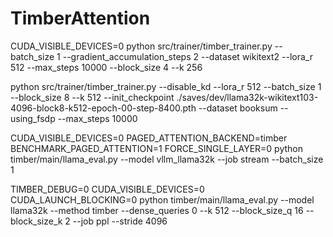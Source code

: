 # TimberAttention

CUDA_VISIBLE_DEVICES=0 python src/trainer/timber_trainer.py --batch_size 1 --gradient_accumulation_steps 2 --dataset wikitext2 --lora_r 512 --max_steps 10000 --block_size 4 --k 256

python src/trainer/timber_trainer.py --disable_kd --lora_r 512 --batch_size 1 --block_size 8 --k 512 --init_checkpoint ./saves/dev/llama32k-wikitext103-4096-block8-k512-epoch-00-step-8400.pth --dataset booksum --using_fsdp --max_steps 10000

CUDA_VISIBLE_DEVICES=0 PAGED_ATTENTION_BACKEND=timber BENCHMARK_PAGED_ATTENTION=1 FORCE_SINGLE_LAYER=0 python timber/main/llama_eval.py --model vllm_llama32k --job stream --batch_size 1

TIMBER_DEBUG=0 CUDA_VISIBLE_DEVICES=0 CUDA_LAUNCH_BLOCKING=0 python timber/main/llama_eval.py --model llama32k --method timber --dense_queries 0 --k 512 --block_size_q 16 --block_size_k 2 --job ppl --stride 4096